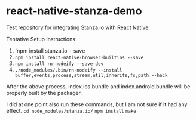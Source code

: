 # react-native-stanza-demo
Test repository for integrating Stanza.io with React Native.

Tentative Setup Instructions:

1. `npm install stanza.io --save
2. `npm install react-native-browser-builtins --save`
3. `npm install rn-nodeify --save-dev`
4. `./node_modules/.bin/rn-nodeify --install buffer,events,process,stream,util,inherits,fs,path --hack`


After the above process, index.ios.bundle and index.android.bundle will be properly built by the packager. 

I did at one point also run these commands, but I am not sure if it had any effect.
`cd node_modules/stanza.io/`
`npm install`
`make`
